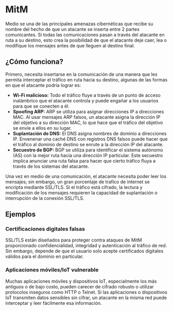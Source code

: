 # MitM

Medio se una de las principales amenazas cibernéticas que recibe su nombre del hecho de que un atacante se inserta entre 2 partes comunicantes. Si todas las comunicaciones pasan a través del atacante en ruta a su destino, esto crea la posibilidad de que el atacante deje caer, lea o modifique los mensajes antes de que lleguen al destino final.

## ¿Cómo funciona?
Primero, necesita insertarse en la comunicación de una manera que les permita interceptar el tráfico en ruta hacia su destino, algunas de las formas en que el atacante podría lograr es:
- **Wi-Fi malicioso:** Todo el tráfico fluye a través de un punto de acceso inalámbrico que el atacante controla y puede engañar a los usuarios para que se conecten a él.
- **Spoofing ARP:** ARP se utiliza para asignar direcciones IP a direcciones MAC. Al usar mensajes ARP falsos, un atacante asigna la dirección IP del objetivo a su dirección MAC, lo que hace que el tráfico del objetivo se envíe a ellos en su lugar.
- **Suplantación de DNS:** El DNS asigna nombres de dominio a direcciones IP. Envenenar una caché DNS con registros DNS falsos puede hacer que el tráfico al dominio de destino se enrute a la dirección IP del atacante.
- **Secuestro de BGP:** BGP se utiliza para identificar el sistema autónomo (AS) con la mejor ruta hacia una dirección IP particular. Este secuestro implica anunciar una ruta falsa para hacer que cierto tráfico fluya a través de los sistemas del atacante.

Una vez en medio de una comunicación, el atacante necesita poder leer los mensajes; sin embargo, un gran porcentaje de trafico de internet se encripta mediante SSL/TLS. Si el tráfico está cifrado, la lectura y modificación de los mensajes requieren la capacidad de suplantación o interrupción de la conexión SSL/TLS.

## Ejemplos

### Certificaciones digitales falsas
SSL/TLS están diseñados para proteger contra ataques de MitM proporcionado confidencialidad, integridad y autenticación al tráfico de red. Sin embargo, depende de que el usuario solo acepte certificados digitales válidos para el dominio en particular.

### Aplicaciones móviles/IoT vulnerable
Muchas aplicaciones móviles y dispositivos IoT, especialmente los más antiguos o de bajo costo, pueden carecer de cifrado robusto o utilizar protocolos inseguros como HTTP o Telnet. Si las aplicaciones o dispositivos IoT transmiten datos sensibles sin cifrar, un atacante en la misma red puede interceptar y leer fácilmente esa información.
